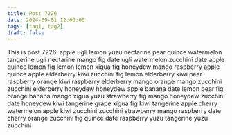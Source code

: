 ```yaml
---
title: Post 7226
date: 2024-09-01 12:00:00
tags: [tag1, tag2]
draft: false
---
```

This is post 7226.
apple
ugli
lemon
yuzu
nectarine
pear
quince
watermelon
tangerine
ugli
nectarine
mango
fig
date
ugli
watermelon
zucchini
date
apple
quince
lemon
fig
lemon
lemon
xigua
fig
honeydew
mango
raspberry
apple
quince
apple
elderberry
kiwi
zucchini
fig
lemon
elderberry
kiwi
pear
raspberry
orange
kiwi
raspberry
elderberry
mango
orange
mango
zucchini
zucchini
elderberry
honeydew
honeydew
apple
banana
date
lemon
pear
fig
orange
banana
mango
xigua
yuzu
strawberry
fig
mango
honeydew
zucchini
date
honeydew
kiwi
tangerine
grape
xigua
fig
kiwi
tangerine
apple
cherry
watermelon
apple
kiwi
zucchini
zucchini
strawberry
mango
raspberry
date
cherry
orange
zucchini
fig
quince
date
raspberry
yuzu
tangerine
yuzu
zucchini
